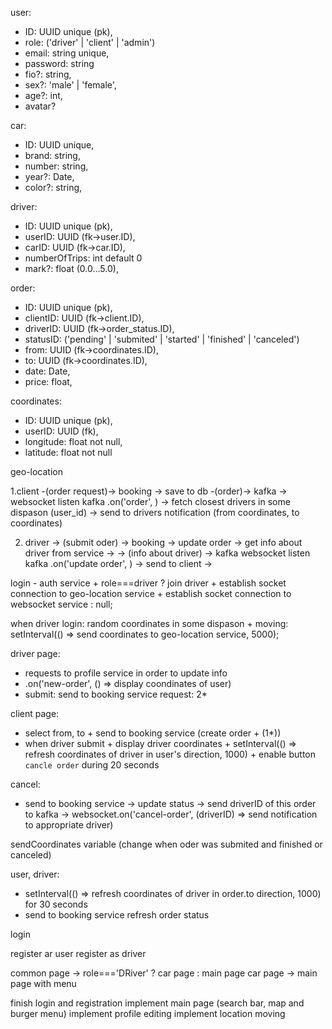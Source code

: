 user:
  - ID: UUID unique (pk),
  - role: ('driver' | 'client' | 'admin')
  - email: string unique,
  - password: string
  - fio?: string,
  - sex?: 'male' | 'female',
  - age?: int,
  - avatar?

car:
  - ID: UUID unique,
  - brand: string,
  - number: string,
  - year?: Date,
  - color?: string, 

driver:
  - ID: UUID unique (pk),
  - userID: UUID (fk->user.ID),
  - carID: UUID (fk->car.ID), 
  - numberOfTrips: int default 0
  - mark?: float (0.0...5.0),

order:
  - ID: UUID unique (pk),
  - clientID: UUID (fk->client.ID),
  - driverID: UUID (fk->order_status.ID),
  - statusID: ('pending' | 'submited' | 'started' | 'finished' | 'canceled')
  - from: UUID (fk->coordinates.ID),
  - to: UUID (fk->coordinates.ID),
  - date: Date,
  - price: float,

coordinates:
 - ID: UUID unique (pk),
 - userID: UUID (fk),
 - longitude: float not null,
 - latitude: float not null

geo-location


1.client -(order request)-> booking -> save to db -(order)-> kafka ->
websocket listen kafka .on('order', ) ->
fetch closest drivers in some dispason (user_id) ->
send to drivers notification (from coordinates, to coordinates)

2. driver -> (submit oder) -> booking -> update order -> get info about driver from service ->
-> (info about driver) -> kafka
websocket listen kafka .on('update order', ) ->
send to client ->

login - auth service + role===driver ? join driver +
establish socket connection to geo-location service +
establish socket connection to websocket service : null;

when driver login: random coordinates in some dispason +
moving: setInterval(() => send coordinates to geo-location service, 5000);

driver page:
 - requests to profile service in order to update info
 - .on('new-order', () => display coondinates of user)
 - submit: send to booking service request: 2*

client page:
 - select from, to + send to booking service (create order + (1*)) 
 - when driver submit + display driver coordinates + 
 setInterval(() => refresh coordinates of driver in user's direction, 1000) +
 enable button `cancle order` during 20 seconds

cancel:
 - send to booking service -> update status ->
send driverID of this order to kafka ->
websocket.on('cancel-order', (driverID) => send notification to appropriate driver)

sendCoordinates variable (change when oder was submited and finished or canceled)

user, driver:
  - setInterval(() => refresh coordinates of driver in order.to direction, 1000) for 30 seconds
  - send to booking service refresh order status



login

register ar user
register as driver

common page -> role==='DRiver' ? car page : main page
car page -> main page with menu


finish login and registration
implement main page (search bar, map and burger menu)
implement profile editing
implement location moving
